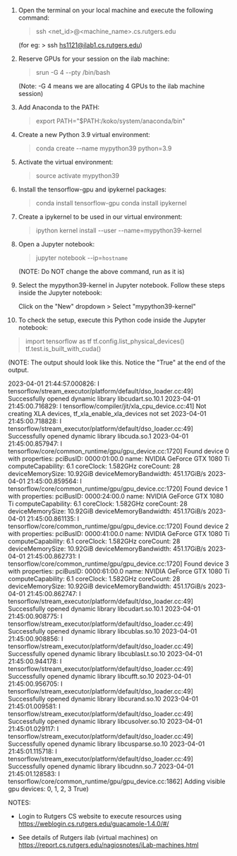 1. Open the terminal on your local machine and execute the following command:
   
   > ssh <net_id>@<machine_name>.cs.rutgers.edu

   (for eg: > ssh hs1121@ilab1.cs.rutgers.edu)
   
   
2. Reserve GPUs for your session on the ilab machine:

   > srun -G 4 --pty /bin/bash

   (Note: -G 4 means we are allocating 4 GPUs to the ilab machine session)


3. Add Anaconda to the PATH:

   > export PATH="$PATH:/koko/system/anaconda/bin"


4. Create a new Python 3.9 virtual environment:

   > conda create --name mypython39  python=3.9


5. Activate the virtual environment:

   > source activate mypython39


6. Install the tensorflow-gpu and ipykernel packages:

   > conda install tensorflow-gpu
conda install ipykernel 
    

7. Create a ipykernel to be used in our virtual environment:

   > ipython kernel install --user --name=mypython39-kernel


8. Open a Jupyter notebook:

   > jupyter notebook --ip=`hostname`

   (NOTE: Do NOT change the above command, run as it is)
   
   
9. Select the mypython39-kernel in Jupyter notebook. Follow these steps inside the Jupyter notebook:

   Click on the "New" dropdown > Select "mypython39-kernel"
   
   
10. To check the setup, execute this Python code inside the Jupyter notebook:

   > import tensorflow as tf
tf.config.list_physical_devices()
tf.test.is_built_with_cuda()

   (NOTE: The output should look like this. Notice the "True" at the end of the output.
   
   2023-04-01 21:44:57.000826: I tensorflow/stream_executor/platform/default/dso_loader.cc:49] Successfully opened dynamic library libcudart.so.10.1
2023-04-01 21:45:00.716829: I tensorflow/compiler/jit/xla_cpu_device.cc:41] Not creating XLA devices, tf_xla_enable_xla_devices not set
2023-04-01 21:45:00.718828: I tensorflow/stream_executor/platform/default/dso_loader.cc:49] Successfully opened dynamic library libcuda.so.1
2023-04-01 21:45:00.857947: I tensorflow/core/common_runtime/gpu/gpu_device.cc:1720] Found device 0 with properties: 
pciBusID: 0000:01:00.0 name: NVIDIA GeForce GTX 1080 Ti computeCapability: 6.1
coreClock: 1.582GHz coreCount: 28 deviceMemorySize: 10.92GiB deviceMemoryBandwidth: 451.17GiB/s
2023-04-01 21:45:00.859564: I tensorflow/core/common_runtime/gpu/gpu_device.cc:1720] Found device 1 with properties: 
pciBusID: 0000:24:00.0 name: NVIDIA GeForce GTX 1080 Ti computeCapability: 6.1
coreClock: 1.582GHz coreCount: 28 deviceMemorySize: 10.92GiB deviceMemoryBandwidth: 451.17GiB/s
2023-04-01 21:45:00.861135: I tensorflow/core/common_runtime/gpu/gpu_device.cc:1720] Found device 2 with properties: 
pciBusID: 0000:41:00.0 name: NVIDIA GeForce GTX 1080 Ti computeCapability: 6.1
coreClock: 1.582GHz coreCount: 28 deviceMemorySize: 10.92GiB deviceMemoryBandwidth: 451.17GiB/s
2023-04-01 21:45:00.862731: I tensorflow/core/common_runtime/gpu/gpu_device.cc:1720] Found device 3 with properties: 
pciBusID: 0000:61:00.0 name: NVIDIA GeForce GTX 1080 Ti computeCapability: 6.1
coreClock: 1.582GHz coreCount: 28 deviceMemorySize: 10.92GiB deviceMemoryBandwidth: 451.17GiB/s
2023-04-01 21:45:00.862747: I tensorflow/stream_executor/platform/default/dso_loader.cc:49] Successfully opened dynamic library libcudart.so.10.1
2023-04-01 21:45:00.908775: I tensorflow/stream_executor/platform/default/dso_loader.cc:49] Successfully opened dynamic library libcublas.so.10
2023-04-01 21:45:00.908856: I tensorflow/stream_executor/platform/default/dso_loader.cc:49] Successfully opened dynamic library libcublasLt.so.10
2023-04-01 21:45:00.944178: I tensorflow/stream_executor/platform/default/dso_loader.cc:49] Successfully opened dynamic library libcufft.so.10
2023-04-01 21:45:00.956705: I tensorflow/stream_executor/platform/default/dso_loader.cc:49] Successfully opened dynamic library libcurand.so.10
2023-04-01 21:45:01.009581: I tensorflow/stream_executor/platform/default/dso_loader.cc:49] Successfully opened dynamic library libcusolver.so.10
2023-04-01 21:45:01.029117: I tensorflow/stream_executor/platform/default/dso_loader.cc:49] Successfully opened dynamic library libcusparse.so.10
2023-04-01 21:45:01.115718: I tensorflow/stream_executor/platform/default/dso_loader.cc:49] Successfully opened dynamic library libcudnn.so.7
2023-04-01 21:45:01.128583: I tensorflow/core/common_runtime/gpu/gpu_device.cc:1862] Adding visible gpu devices: 0, 1, 2, 3
True)


NOTES:

* Login to Rutgers CS website to execute resources using https://weblogin.cs.rutgers.edu/guacamole-1.4.0/#/

* See details of Rutgers ilab (virtual machines) on https://report.cs.rutgers.edu/nagiosnotes/iLab-machines.html
